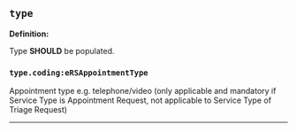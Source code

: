 ## `type`

<b>Definition:</b>

Type **SHOULD** be populated.

### `type.coding:eRSAppointmentType`

Appointment type e.g. telephone/video (only applicable and mandatory if Service Type is Appointment Request, not applicable to Service Type of Triage Request)

---

